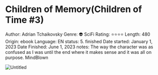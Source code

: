 # Children of Memory(Children of Time #3)

Author: Adrian Tchaikovsky
Genre: 👽 SciFi
Rating: ⭐️⭐️⭐️⭐️
Length: 480
Origin: ebook
Language: EN
status: 5. finished
Date started: January 1, 2023
Date Finished: June 1, 2023
notes: The way the character was as confused as I was until the end where it makes sense and it was all on purpose. MindBlown

![Untitled](Children%20of%20Memory(Children%20of%20Time%20#3)%200787006fc7ee4abe9df9627368b2daad/Untitled.png)